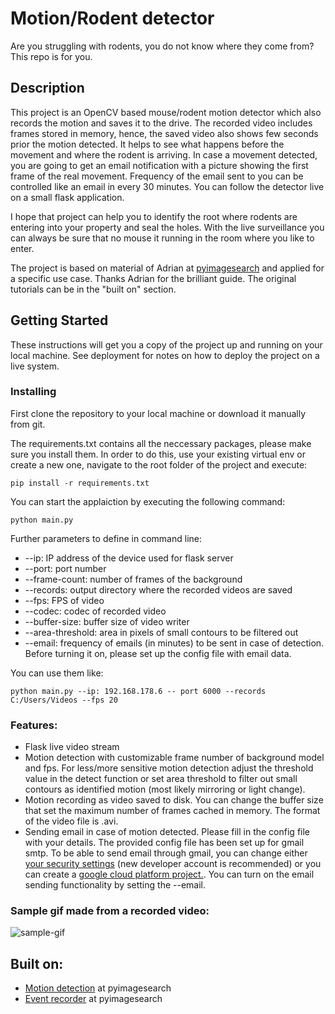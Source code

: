 # Motion/Rodent detector

Are you struggling with rodents, you do not know where they come from? This repo is for you.

## Description
This project is an OpenCV based mouse/rodent motion detector which also records the motion and saves it to the drive.
The recorded video includes frames stored in memory, hence, the saved video also shows few seconds prior the motion detected.
It helps to see what happens before the movement and where the rodent is arriving. In case a movement detected, you are going to get
an email notification with a picture showing the first frame of the real movement. Frequency of the email sent to you can be controlled
like an email in every 30 minutes.
You can follow the detector live on a small flask application.

I hope that project can help you to identify the root where rodents are entering into your property and seal the holes.
With the live surveillance you can always be sure that no mouse it running in the room where you like to enter. 

The project is based on material of Adrian at [pyimagesearch](https://www.pyimagesearch.com/) and applied for a specific use case. 
Thanks Adrian for the brilliant guide. The original tutorials can be in the "built on" section.

## Getting Started

These instructions will get you a copy of the project up and running on your local machine. See deployment for notes on how to deploy the project on a live system.

### Installing

First clone the repository to your local machine or download it manually from git.

The requirements.txt contains all the neccessary packages, please make sure you install them. In order to do this, use your existing virtual env or create a new one, navigate to the root folder of the project and execute:

```
pip install -r requirements.txt
```

You can start the applaiction by executing the following command:

```
python main.py
```

Further parameters to define in command line:
* --ip: IP address of the device used for flask server
* --port: port number
* --frame-count: number of frames of the background
* --records: output directory where the recorded videos are saved
* --fps: FPS of video
* --codec: codec of recorded video
* --buffer-size: buffer size of video writer
* --area-threshold: area in pixels of small contours to be filtered out
* --email: frequency of emails (in minutes) to be sent in case of detection. Before turning it on, please set up the config file with email data.

You can use them like:
```
python main.py --ip: 192.168.178.6 -- port 6000 --records C:/Users/Videos --fps 20
```

### Features:
* Flask live video stream
* Motion detection with customizable frame number of background model and fps. For less/more sensitive motion detection adjust the threshold value in the detect function or set area threshold to 
filter out small contours as identified motion (most likely mirroring or light change).
* Motion recording as video saved to disk. You can change the buffer size that set the maximum number of frames cached in memory. The format of the video file is .avi.
* Sending email in case of motion detected. Please fill in the config file with your details. The provided config file has been set up for gmail smtp. To be able to send email through gmail, 
you can change either [your security settings](https://myaccount.google.com/lesssecureapps) (new developer account is recommended) or you can create a [google cloud platform project.](https://developers.google.com/gmail/api/quickstart/python).
You can turn on the email sending functionality by setting the --email.
  
 ### Sample gif made from a recorded video:
 ![sample-gif](https://github.com/sand-ki/roedent-motion-detector/blob/main/assets/mouse.gif)
 
 ## Built on:
* [Motion detection](https://www.pyimagesearch.com/2015/06/01/home-surveillance-and-motion-detection-with-the-raspberry-pi-python-and-opencv/) at pyimagesearch
* [Event recorder](https://www.pyimagesearch.com/2016/02/29/saving-key-event-video-clips-with-opencv/) at pyimagesearch
